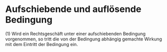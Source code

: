 # Aufschiebende und auflösende Bedingung

(1) Wird ein Rechtsgeschäft unter einer aufschiebenden Bedingung vorgenommen, so tritt die von der Bedingung abhängig gemachte Wirkung mit dem Eintritt der Bedingung ein.